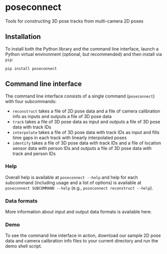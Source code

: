 # poseconnect

Tools for constructing 3D pose tracks from multi-camera 2D poses

## Installation

To install both the Python library and the command line interface, launch a
Python virtual environment (optional, but recommended) and then install via
`pip`:

```
pip install poseconnect
```

## Command line interface

The command line interface consists of a single command (`poseconnect`) with
four subcommands:

* `reconstruct` takes a file of 2D pose data and a file of camera calibration info as inputs and outputs a file of 3D pose data
* `track` takes a file of 3D pose data as input and outputs a file of 3D pose data with track IDs
* `interpolate` takes a file of 3D pose data with track IDs as input and fills time gaps in each track with linearly interpolated poses
* `identify` takes a file of 3D pose data with track IDs and a file of location sensor data with person IDs and outputs a file of 3D pose data with track and person IDs

### Help

Overall help is available at `poseconnect --help` and help for each subcommand
(including usage and a list of options) is available at `poseconnect SUBCOMMAND
--help` (e.g., `poseconnect reconstruct --help`).

### Data formats

More information about input and output data formats is available here.

### Demo

To see the command line interface in action, download our sample 2D pose data and camera calibration info files to your current directory and run the demo shell script.
